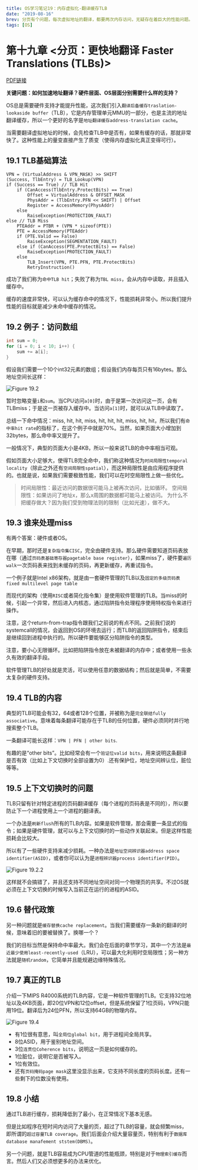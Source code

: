 ```yaml lw-blog-meta
title: OS学习笔记19：内存虚拟化-翻译缓存TLB
date: "2019-08-16"
brev: 分页有个问题，每次虚拟地址的翻译，都要两次内存访问，无疑存在着巨大的性能问题。所以我们用缓存来改善这个性能的问题。
tags: [OS]
```


# 第十九章 <分页：更快地翻译 Faster Translations (TLBs)>

[PDF链接](http://pages.cs.wisc.edu/~remzi/OSTEP/vm-tlbs.pdf)

**关键问题：如何加速地址翻译？硬件层面、OS层面分别需要什么样的支持？**

OS总是需要硬件支持才能提升性能，这次我们引入`翻译后备缓存traslation-lookaside buffer`（TLB），它是内存管理单元MMU的一部分，也是主流的地址翻译缓存，所以一个更好的名字是`地址翻译缓存address-translation cache`。

当需要翻译虚拟地址的时候，会先检查TLB中是否有，如果有缓存的话，那就非常快了。这种性能上的量变直接产生了质变（使得内存虚拟化真正变得可行）。

## 19.1 TLB基础算法

```
VPN = (VirtualAddress & VPN_MASK) >> SHIFT
(Success, TlbEntry) = TLB_Lookup(VPN)
if (Success == True) // TLB Hit
    if (CanAccess(TlbEntry.ProtectBits) == True)
        Offset = VirtualAddress & OFFSET_MASK
        PhysAddr = (TlbEntry.PFN << SHIFT) | Offset
        Register = AccessMemory(PhysAddr)
    else
        RaiseException(PROTECTION_FAULT)
else // TLB Miss
    PTEAddr = PTBR + (VPN * sizeof(PTE))
    PTE = AccessMemory(PTEAddr)
    if (PTE.Valid == False)
        RaiseException(SEGMENTATION_FAULT)
    else if (CanAccess(PTE.ProtectBits) == False)
        RaiseException(PROTECTION_FAULT)
    else
        TLB_Insert(VPN, PTE.PFN, PTE.ProtectBits)
        RetryInstruction()
```

成功了我们称为`命中TLB hit`；失败了称为`TBL miss`，会从内存中读取，并且插入缓存中。

缓存的速度非常快，可以认为缓存命中的情况下，性能损耗非常小。所以我们提升性能的目标就是减少未命中缓存的情况。

## 19.2 例子：访问数组

```c
int sum = 0;
for (i = 0; i < 10; i++) {
    sum += a[i];
}
```

假设我们需要一个10个int32元素的数组；假设我们内存每页只有16bytes。那么地址空间长这样：

![Figure 19.2](../../../tech-blog-pic/2019/2019-08-16-Fig-19-2.png)

暂时忽略变量`i`和`sum`。当CPU访问`a[0]`时，由于是第一次访问这一页，会有TLBmiss；于是这一页被存入缓存中。当访问`a[1]`时，就可以从TLB中读取了。

总结一下命中情况：miss, hit, hit, miss, hit, hit, hit, miss, hit, hit，所以我们有`命中率hit rate`的指标了，在这个例子中就是70%。当然，如果页面大小增加到32bytes，那么命中率又提升了。

一般情况下，典型的页面大小是4KB，所以一般来说TLB的命中率相当可观。

假如页面大小足够大，使得TLB完全命中，我们称这种情况为`时间局限性temporal locality`（除此之外还有`空间局限性spatial`），而这种局限性是由应用程序提供的。也就是说，如果我们需要极致性能，我们可以在时空局限性上做一些优化。

> 时间局限性：最近访问的数据很可能马上被再次访问，比如循环。
> 空间局限性：如果访问了地址x，那么x周围的数据都可能马上被访问。
> 为什么不把缓存做大？因为我们受到物理法则的限制（比如光速），做不大。

## 19.3 谁来处理miss

有两个答案：硬件或者OS。

在早期，那时还是`复杂指令集CISC`，完全由硬件支持。那么硬件需要知道页码表放在哪（通过`页码表基础寄存器pagetable base register`），如果miss了，硬件要`遍历walk`一次页码表来找到未缓存的页码，再更新缓存，再重试指令。

一个例子就是Intel x86架构，就是由一套硬件管理的TLB以及`固定的多级页码表fixed multilevel page table`

而现代的架构（使用`RISC`或者简化指令集）是使用软件管理的TLB。当miss的时候，引起一个异常，然后进入内核态，通过陷阱指令处理程序使用特权指令来进行操作。

注意，这个return-from-trap指令跟我们之前说的有点不同。之前我们说的systemcall的情况，会返回到OS的环境去运行；而TLB的返回陷阱指令，结束后是继续回到进程中执行的。所以硬件要能够区分陷阱指令的类型。

注意，要小心无限循环。比如把陷阱指令放在未被翻译的内存中；或者使用一些永久有效的翻译手段。

软件管理TLB的好处就是灵活，可以使用任意的数据结构；然后就是简单，不需要太复杂的硬件支持。

## 19.4 TLB的内容

典型的TLB可能会有32，64或者128个位置，并被称为是`完全联结fully associative`。意味着每条翻译可能存在于TLB的任何位置，硬件必须同时并行地搜索整个TLB。

一条翻译可能长这样：` VPN | PFN | other bits `.

有趣的是“other bits”。比如经常会有一个`验证位valid bits`，用来说明这条翻译是否有效（比如上下文切换时全部设置为0）.还有保护位，地址空间辨认位，脏位等等。

## 19.5 上下文切换时的问题

TLB只留有针对特定进程的页码翻译缓存（每个进程的页码表是不同的），所以要防止下一个进程使用上一个进程的翻译表。

一个办法是`刷新flush`所有的TLB内容。如果是软件管理，那会需要一条显式的指令；如果是硬件管理，就可以与上下文切换时的一些动作关联起来。但是这样性能损耗会比较大。

所以有了一些硬件支持来减少损耗。一种办法是`地址空间辨识器address space identifier(ASID)`，或者你可以认为是`进程辨识器process identifier(PID)`。

![Figure 19.2.2](../../../tech-blog-pic/2019/2019-08-16-Fig-19-2-2.png)

这样就不会搞错了，并且还支持不同地址空间对同一个物理页的共享。不过OS就必须在上下文切换的时候写入当前正在运行的进程的ASID。

## 19.6 替代政策

另一种问题就是`缓存替换cache replacement`。当我们需要缓存一条新的翻译的时候，意味着旧的要被替换了。换哪一个？

我们的目标当然是保持命中率最大。我们会在后面的章节学习，其中一个方法是`最近最少使用least-recently-used`（LRU），可以最大化利用时空局限性；另一种方法就是`随机random`，它简单并且能规避边缘特殊情况。

## 19.7 真正的TLB

介绍一下MIPS R4000系统的TLB内容，它是一种软件管理的TLB。它支持32位地址以及4KB页面，即20位VPN和12位offset，但是系统保留了1位页码，VPN只能用19位。翻译后为24位PFN，所以支持64GB的物理内存。

![Figure 19.4](../../../tech-blog-pic/2019/2019-08-16-Fig-19-4.png)

- 有1位很有意思，叫`全局位global bit`，用于进程间全局共享。
- 8位ASID，用于鉴别地址空间。
- 3位`连贯位Coherence bits`，说明这一页是如何缓存的。
- 1位脏位，说明它是否被写入。
- 1位有效位。
- 还有`页码掩码page mask`这里没显示出来，它支持不同长度的页码长度。还有一些剩下的位数没有使用。

## 19.8 小结

通过TLB进行缓存，损耗降低到了最小，在正常情况下基本无感。

但是比如程序在短时间内访问了大量的页，超过了TLB的容量，就会频繁miss，即所谓的`超过容量TLB coverage`。我们后面会介绍大量容量页，特别有利于`数据库database manafement ststem(DBMS)`。

另一个问题，就是TLB容易成为CPU管道的性能瓶颈，特别是对于`物理索引缓存`而言。然后人们又必须想更多的办法来优化。
